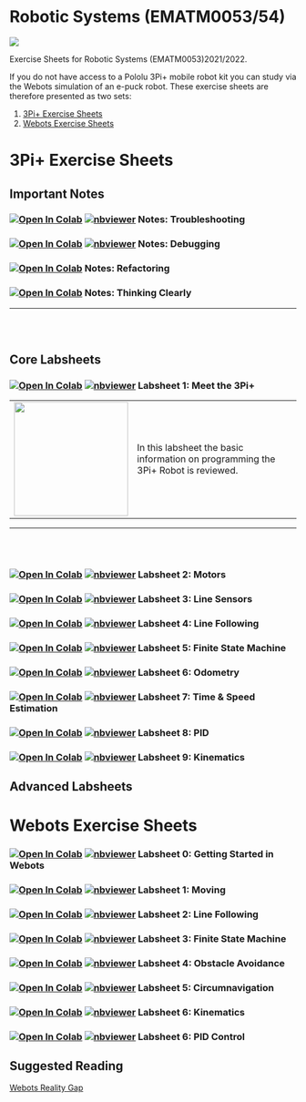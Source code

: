 # Robotic Systems (EMATM0053/54)

<img src="https://github.com/paulodowd/EMATM0053_21_22/blob/main/images/banner4.JPG?raw=true">
    

Exercise Sheets for Robotic Systems (EMATM0053)2021/2022.

If you do not have access to a Pololu 3Pi+ mobile robot kit you can study via the Webots simulation of an e-puck robot. These exercise sheets are therefore presented as two sets:
1) <a href="https://github.com/paulodowd/EMATM0053_21_22/blob/main/README.md#3pi-exercise-sheets">3Pi+ Exercise Sheets</a>
2) <a href="https://github.com/paulodowd/EMATM0053_21_22/blob/main/README.md#webots-exercise-sheets">Webots Exercise Sheets</a>

# 3Pi+ Exercise Sheets

## Important Notes


### [![Open In Colab](https://colab.research.google.com/assets/colab-badge.svg)](https://colab.research.google.com/github/paulodowd/EMATM0053_21_22/blob/main/Labsheets/Core/L0_Troubleshooting.ipynb)  [![nbviewer](https://raw.githubusercontent.com/jupyter/design/master/logos/Badges/nbviewer_badge.svg)](https://nbviewer.jupyter.org/github/paulodowd/EMATM0053_21_22/blob/main/Labsheets/Core/L0_Troubleshooting.ipynb) Notes: Troubleshooting 

### [![Open In Colab](https://colab.research.google.com/assets/colab-badge.svg)](https://colab.research.google.com/github/paulodowd/EMATM0053_21_22/blob/main/Labsheets/Core/C0_Debugging.ipynb)  [![nbviewer](https://raw.githubusercontent.com/jupyter/design/master/logos/Badges/nbviewer_badge.svg)](https://nbviewer.jupyter.org/github/paulodowd/EMATM0053_21_22/blob/main/Labsheets/Core/C0_Debugging.ipynb) Notes: Debugging

### [![Open In Colab](https://colab.research.google.com/assets/colab-badge.svg)](https://colab.research.google.com/github/paulodowd/EMATM0053_21_22/blob/main/Labsheets/Core/C1_Refactoring.ipynb) Notes: Refactoring

### [![Open In Colab](https://colab.research.google.com/assets/colab-badge.svg)](https://colab.research.google.com/github/paulodowd/EMATM0053_21_22/blob/main/Labsheets/Core/C2_ThinkingClearly.ipynb) Notes: Thinking Clearly

<hr><br><br>

## Core Labsheets



### [![Open In Colab](https://colab.research.google.com/assets/colab-badge.svg)](https://colab.research.google.com/github/paulodowd/EMATM0053_21_22/blob/main/Labsheets/Core/L1_MeetThe3PI.ipynb)  [![nbviewer](https://raw.githubusercontent.com/jupyter/design/master/logos/Badges/nbviewer_badge.svg)](https://nbviewer.jupyter.org/github/paulodowd/EMATM0053_21_22/blob/main/Labsheets/Core/L1_MeetThe3PI.ipynb) Labsheet 1: Meet the 3Pi+ 
<table><tr>
<td><img width="200" src=""></td><td> In this labsheet the basic information on programming the 3Pi+ Robot is reviewed.</td>
</tr></table>
<hr><br><br>


### [![Open In Colab](https://colab.research.google.com/assets/colab-badge.svg)](https://colab.research.google.com/github/paulodowd/EMATM0053_21_22/blob/main/Labsheets/Core/L2_Motors.ipynb)  [![nbviewer](https://raw.githubusercontent.com/jupyter/design/master/logos/Badges/nbviewer_badge.svg)](https://nbviewer.jupyter.org/github/paulodowd/EMATM0053_21_22/blob/main/Labsheets/Core/L2_Motors.ipynb) Labsheet 2: Motors 

### [![Open In Colab](https://colab.research.google.com/assets/colab-badge.svg)](https://colab.research.google.com/github/paulodowd/EMATM0053_21_22/blob/main/Labsheets/Core/L3_LineSensors.ipynb)  [![nbviewer](https://raw.githubusercontent.com/jupyter/design/master/logos/Badges/nbviewer_badge.svg)](https://nbviewer.jupyter.org/github/paulodowd/EMATM0053_21_22/blob/main/Labsheets/Core/L3_LineSensors.ipynb) Labsheet 3: Line Sensors 

### [![Open In Colab](https://colab.research.google.com/assets/colab-badge.svg)](https://colab.research.google.com/github/paulodowd/EMATM0053_21_22/blob/main/Labsheets/Core/L4_LineFollowing.ipynb)  [![nbviewer](https://raw.githubusercontent.com/jupyter/design/master/logos/Badges/nbviewer_badge.svg)](https://nbviewer.jupyter.org/github/paulodowd/EMATM0053_21_22/blob/main/Labsheets/Core/L4_LineFollowing.ipynb) Labsheet 4: Line Following 

### [![Open In Colab](https://colab.research.google.com/assets/colab-badge.svg)](https://colab.research.google.com/github/paulodowd/EMATM0053_21_22/blob/main/Labsheets/Core/L5_FiniteStateMachine.ipynb)  [![nbviewer](https://raw.githubusercontent.com/jupyter/design/master/logos/Badges/nbviewer_badge.svg)](https://nbviewer.jupyter.org/github/paulodowd/EMATM0053_21_22/blob/main/Labsheets/Core/L5_FiniteStateMachine.ipynb) Labsheet 5: Finite State Machine 

### [![Open In Colab](https://colab.research.google.com/assets/colab-badge.svg)](https://colab.research.google.com/github/paulodowd/EMATM0053_21_22/blob/main/Labsheets/Core/L6_Encoders.ipynb)  [![nbviewer](https://raw.githubusercontent.com/jupyter/design/master/logos/Badges/nbviewer_badge.svg)](https://nbviewer.jupyter.org/github/paulodowd/EMATM0053_21_22/blob/main/Labsheets/Core/L6_Encoders.ipynb) Labsheet 6: Odometry 

### [![Open In Colab](https://colab.research.google.com/assets/colab-badge.svg)](https://colab.research.google.com/github/paulodowd/EMATM0053_21_22/blob/main/Labsheets/Core/L7_TimeAndSpeedEstimation.ipynb)  [![nbviewer](https://raw.githubusercontent.com/jupyter/design/master/logos/Badges/nbviewer_badge.svg)](https://nbviewer.jupyter.org/github/paulodowd/EMATM0053_21_22/blob/main/Labsheets/Core/L7_TimeAndSpeedEstimation.ipynb) Labsheet 7: Time & Speed Estimation 

### [![Open In Colab](https://colab.research.google.com/assets/colab-badge.svg)](https://colab.research.google.com/github/paulodowd/EMATM0053_21_22/blob/main/Labsheets/Core/L8_PID.ipynb)  [![nbviewer](https://raw.githubusercontent.com/jupyter/design/master/logos/Badges/nbviewer_badge.svg)](https://nbviewer.jupyter.org/github/paulodowd/EMATM0053_21_22/blob/main/Labsheets/Core/L8_PID.ipynb) Labsheet 8: PID 

### [![Open In Colab](https://colab.research.google.com/assets/colab-badge.svg)](https://colab.research.google.com/github/paulodowd/EMATM0053_21_22/blob/main/Labsheets/Core/L9_Kinematics.ipynb)  [![nbviewer](https://raw.githubusercontent.com/jupyter/design/master/logos/Badges/nbviewer_badge.svg)](https://nbviewer.jupyter.org/github/paulodowd/EMATM0053_21_22/blob/main/Labsheets/Core/L9_Kinematics.ipynb) Labsheet 9: Kinematics








## Advanced Labsheets



# Webots Exercise Sheets

### [![Open In Colab](https://colab.research.google.com/assets/colab-badge.svg)](https://colab.research.google.com/github/paulodowd/EMATM0053_21_22/blob/main/L0_Webots_GettingStarted.ipynb)  [![nbviewer](https://raw.githubusercontent.com/jupyter/design/master/logos/Badges/nbviewer_badge.svg)](https://nbviewer.jupyter.org/github/paulodowd/EMATM0053_21_22/blob/main/L0_Webots_GettingStarted.ipynb) Labsheet 0: Getting Started in Webots 

### [![Open In Colab](https://colab.research.google.com/assets/colab-badge.svg)](https://colab.research.google.com/github/paulodowd/EMATM0053_21_22/blob/main/L1_Moving.ipynb)  [![nbviewer](https://raw.githubusercontent.com/jupyter/design/master/logos/Badges/nbviewer_badge.svg)](https://nbviewer.jupyter.org/github/paulodowd/EMATM0053_21_22/blob/main/L1_Moving.ipynb) Labsheet 1: Moving 

###  [![Open In Colab](https://colab.research.google.com/assets/colab-badge.svg)](https://colab.research.google.com/github/paulodowd/EMATM0053_21_22/blob/main/L2_LineFollowing.ipynb)  [![nbviewer](https://raw.githubusercontent.com/jupyter/design/master/logos/Badges/nbviewer_badge.svg)](https://nbviewer.jupyter.org/github/paulodowd/EMATM0053_21_22/blob/main/L2_LineFollowing.ipynb) Labsheet 2: Line Following

### [![Open In Colab](https://colab.research.google.com/assets/colab-badge.svg)](https://colab.research.google.com/github/paulodowd/EMATM0053_21_22/blob/main/L3_FiniteStateMachine.ipynb)  [![nbviewer](https://raw.githubusercontent.com/jupyter/design/master/logos/Badges/nbviewer_badge.svg)](https://nbviewer.jupyter.org/github/paulodowd/EMATM0053_21_22/blob/main/L3_FiniteStateMachine.ipynb) Labsheet 3: Finite State Machine

### [![Open In Colab](https://colab.research.google.com/assets/colab-badge.svg)](https://colab.research.google.com/github/paulodowd/EMATM0053_21_22/blob/main/L3_FiniteStateMachine.ipynb)  [![nbviewer](https://raw.githubusercontent.com/jupyter/design/master/logos/Badges/nbviewer_badge.svg)](https://nbviewer.jupyter.org/github/paulodowd/EMATM0053_21_22/blob/main/L3_FiniteStateMachine.ipynb) Labsheet 4: Obstacle Avoidance

### [![Open In Colab](https://colab.research.google.com/assets/colab-badge.svg)](https://colab.research.google.com/github/paulodowd/EMATM0053_21_22/blob/main/L3_FiniteStateMachine.ipynb)  [![nbviewer](https://raw.githubusercontent.com/jupyter/design/master/logos/Badges/nbviewer_badge.svg)](https://nbviewer.jupyter.org/github/paulodowd/EMATM0053_21_22/blob/main/L3_FiniteStateMachine.ipynb) Labsheet 5: Circumnavigation

### [![Open In Colab](https://colab.research.google.com/assets/colab-badge.svg)](https://colab.research.google.com/github/paulodowd/EMATM0053_21_22/blob/main/L3_FiniteStateMachine.ipynb)  [![nbviewer](https://raw.githubusercontent.com/jupyter/design/master/logos/Badges/nbviewer_badge.svg)](https://nbviewer.jupyter.org/github/paulodowd/EMATM0053_21_22/blob/main/L3_FiniteStateMachine.ipynb) Labsheet 6: Kinematics 

### [![Open In Colab](https://colab.research.google.com/assets/colab-badge.svg)](https://colab.research.google.com/github/paulodowd/EMATM0053_21_22/blob/main/L3_FiniteStateMachine.ipynb)  [![nbviewer](https://raw.githubusercontent.com/jupyter/design/master/logos/Badges/nbviewer_badge.svg)](https://nbviewer.jupyter.org/github/paulodowd/EMATM0053_21_22/blob/main/L3_FiniteStateMachine.ipynb) Labsheet 6: PID Control


## Suggested Reading
<a href="https://www.sciencedirect.com/science/article/pii/S0921889014000967?via%3Dihub">Webots Reality Gap</a>

